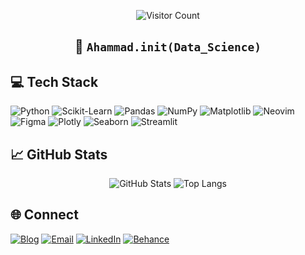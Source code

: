 <div align="center">

![Visitor Count](https://profile-counter.glitch.me/ahammadnafiz/count.svg)

## 🧠 `Ahammad.init(Data_Science)`

</div>

## 💻 Tech Stack

![Python](https://img.shields.io/badge/-Python-3776AB?style=flat-square&logo=Python&logoColor=white)
![Scikit-Learn](https://img.shields.io/badge/-Scikit--Learn-F7931E?style=flat-square&logo=scikit-learn&logoColor=white)
![Pandas](https://img.shields.io/badge/-Pandas-150458?style=flat-square&logo=pandas&logoColor=white)
![NumPy](https://img.shields.io/badge/-NumPy-013243?style=flat-square&logo=numpy&logoColor=white)
![Matplotlib](https://img.shields.io/badge/-Matplotlib-11557c?style=flat-square&logo=python&logoColor=white)
![Neovim](https://img.shields.io/badge/-Neovim-57A143?style=flat-square&logo=neovim&logoColor=white)
![Figma](https://img.shields.io/badge/-Figma-F24E1E?style=flat-square&logo=figma&logoColor=white)
![Plotly](https://img.shields.io/badge/-Plotly-3F4F75?style=flat-square&logo=plotly&logoColor=white)
![Seaborn](https://img.shields.io/badge/-Seaborn-3776AB?style=flat-square&logo=python&logoColor=white)
![Streamlit](https://img.shields.io/badge/-Streamlit-FF4B4B?style=flat-square&logo=streamlit&logoColor=white)


## 📈 GitHub Stats

<div align="center">

![GitHub Stats](https://github-readme-stats.vercel.app/api?username=ahammadnafiz&show_icons=true&theme=radical)
![Top Langs](https://github-readme-stats.vercel.app/api/top-langs/?username=ahammadnafiz&layout=compact&theme=radical)


</div>

## 🌐 Connect
[![Blog](https://img.shields.io/badge/Blog-Tech%20Insights-orange?style=for-the-badge&logo=blogger&logoColor=white)]([https://techinsights.com](https://ahammadnafiz.github.io/))
[![Email](https://img.shields.io/badge/-Email-D14836?style=for-the-badge&logo=Gmail&logoColor=white)](mailto:ahammadnafiz@outlook.com)
[![LinkedIn](https://img.shields.io/badge/-LinkedIn-0077B5?style=for-the-badge&logo=LinkedIn&logoColor=white)](https://www.linkedin.com/in/ahammad-nafiz/)
[![Behance](https://img.shields.io/badge/-Behance-1769FF?style=for-the-badge&logo=Behance&logoColor=white)](https://www.behance.net/ahammadnafiz)
